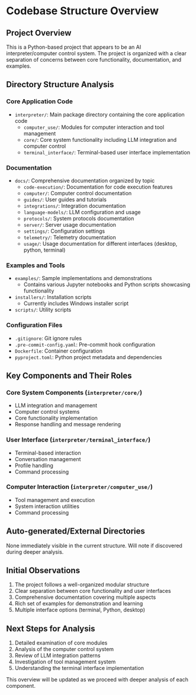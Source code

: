 # Codebase Structure Overview

## Project Overview
This is a Python-based project that appears to be an AI interpreter/computer control system. The project is organized with a clear separation of concerns between core functionality, documentation, and examples.

## Directory Structure Analysis

### Core Application Code
- `interpreter/`: Main package directory containing the core application code
  - `computer_use/`: Modules for computer interaction and tool management
  - `core/`: Core system functionality including LLM integration and computer control
  - `terminal_interface/`: Terminal-based user interface implementation

### Documentation
- `docs/`: Comprehensive documentation organized by topic
  - `code-execution/`: Documentation for code execution features
  - `computer/`: Computer control documentation
  - `guides/`: User guides and tutorials
  - `integrations/`: Integration documentation
  - `language-models/`: LLM configuration and usage
  - `protocols/`: System protocols documentation
  - `server/`: Server usage documentation
  - `settings/`: Configuration settings
  - `telemetry/`: Telemetry documentation
  - `usage/`: Usage documentation for different interfaces (desktop, python, terminal)

### Examples and Tools
- `examples/`: Sample implementations and demonstrations
  - Contains various Jupyter notebooks and Python scripts showcasing functionality
- `installers/`: Installation scripts
  - Currently includes Windows installer script
- `scripts/`: Utility scripts

### Configuration Files
- `.gitignore`: Git ignore rules
- `.pre-commit-config.yaml`: Pre-commit hook configuration
- `Dockerfile`: Container configuration
- `pyproject.toml`: Python project metadata and dependencies

## Key Components and Their Roles

### Core System Components (`interpreter/core/`)
- LLM integration and management
- Computer control systems
- Core functionality implementation
- Response handling and message rendering

### User Interface (`interpreter/terminal_interface/`)
- Terminal-based interaction
- Conversation management
- Profile handling
- Command processing

### Computer Interaction (`interpreter/computer_use/`)
- Tool management and execution
- System interaction utilities
- Command processing

## Auto-generated/External Directories
None immediately visible in the current structure. Will note if discovered during deeper analysis.

## Initial Observations
1. The project follows a well-organized modular structure
2. Clear separation between core functionality and user interfaces
3. Comprehensive documentation covering multiple aspects
4. Rich set of examples for demonstration and learning
5. Multiple interface options (terminal, Python, desktop)

## Next Steps for Analysis
1. Detailed examination of core modules
2. Analysis of the computer control system
3. Review of LLM integration patterns
4. Investigation of tool management system
5. Understanding the terminal interface implementation

This overview will be updated as we proceed with deeper analysis of each component.
